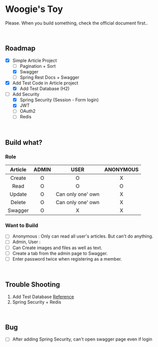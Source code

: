 # Woogie's Toy

Please. When you build something, check the official document first..

<br>

## Roadmap

- [x] Simple Article Project
    - [ ] Pagination + Sort
    - [x] Swagger
    - [ ] Spring Rest Docs + Swagger
- [x] Add Test Code in Article project
    - [x] Add Test Database (H2)
- [ ] Add Security
    - [x] Spring Security (Session - Form login)
    - [x] JWT
    - [ ] OAuth2
    - [ ] Redis

<br>

## Build what?

### Role

| Article | ADMIN |       USER        | ANONYMOUS |
|:-------:|:-----:|:-----------------:|:---------:|
| Create  |   O   |         O         |     X     |
|  Read   |   O   |         O         |     O     |
| Update  |   O   | Can only one' own |     X     |
| Delete  |   O   | Can only one' own |     X     |
| Swagger |   O   |         X         |     X     |

### Want to Build

- [ ] Anonymous : Only can read all user's articles. But can't do anything.
- [ ] Admin, User :
- [ ] Can Create images and files as well as text.
- [ ] Create a tab from the admin page to Swagger.
- [ ] Enter password twice when registering as a member.

[//]: # (localhost:8080 에 접속하면, 모든 사용자들의 게시글이 다 보임. 그리고 로그인 버튼이 있음.)

[//]: # (로그인을 하지 않은 사용자는 읽기밖에 못함)

[//]: # (로그인을 한 User는 글을 작성할 수 있고, 다른 유저의 글에 좋아요와 댓글을 달 수 있다. 수정은 본인 글만)

[//]: # (ADMIN 은 모든 글에 대한 권한이 있다.)

[//]: # (Admin Page 에는 회원가입한 유저의 수, 해당 유저의 활동 : 글 작성, 좋아요 누른 글, 댓글 단 내용과 댓글단 글 다 볼수있음, Swagger 로 넘어가는 탭도 있음)

[//]: # (kafka, docker-compose)

[//]: # (댓글, 좋아요 눌렀을때 알림 기능)

<br>

## Trouble Shooting

1. Add Test Database [Reference](https://bepoz-study-diary.tistory.com/371)
2. Spring Security + Redis

<br>

## Bug

- [ ] After adding Spring Security, can't open swagger page even if login
